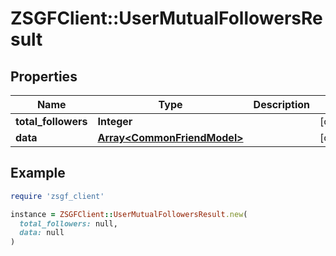 # ZSGFClient::UserMutualFollowersResult

## Properties

| Name | Type | Description | Notes |
| ---- | ---- | ----------- | ----- |
| **total_followers** | **Integer** |  | [optional] |
| **data** | [**Array&lt;CommonFriendModel&gt;**](CommonFriendModel.md) |  | [optional] |

## Example

```ruby
require 'zsgf_client'

instance = ZSGFClient::UserMutualFollowersResult.new(
  total_followers: null,
  data: null
)
```

